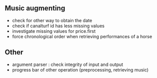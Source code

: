 ## Music augmenting
- check for other way to obtain the date
- check if canalturf id has less missing values
- investigate missing values for price.first
- force chronological order when retrieving performances of a horse


## Other
- argument parser : check integrity of input and output
- progress bar of other operation (preprocessing, retrieving music)